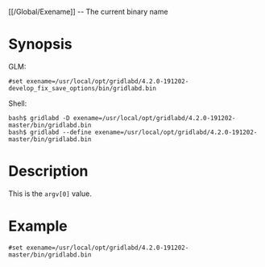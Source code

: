 [[/Global/Exename]] -- The current binary name

# Synopsis

GLM:

~~~
#set exename=/usr/local/opt/gridlabd/4.2.0-191202-develop_fix_save_options/bin/gridlabd.bin
~~~

Shell:

~~~
bash$ gridlabd -D exename=/usr/local/opt/gridlabd/4.2.0-191202-master/bin/gridlabd.bin
bash$ gridlabd --define exename=/usr/local/opt/gridlabd/4.2.0-191202-master/bin/gridlabd.bin
~~~

# Description

This is the `argv[0]` value.

# Example

~~~
#set exename=/usr/local/opt/gridlabd/4.2.0-191202-master/bin/gridlabd.bin
~~~
